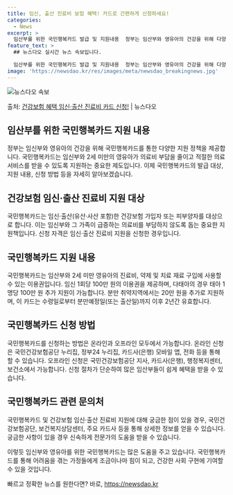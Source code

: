 ```yaml
---
title: 임신, 출산 진료비 보험 혜택! 카드로 간편하게 신청하세요!
categories:
  - News
excerpt: >
  임산부를 위한 국민행복카드 발급 및 지원내용  정부는 임산부와 영유아의 건강을 위해 다양한 지원 정책을 제공…
feature_text: >
  ## 뉴스다오 실시간 뉴스 속보입니다.

  임산부를 위한 국민행복카드 발급 및 지원내용  정부는 임산부와 영유아의 건강을 위해 다양한 지원 정책을 제공…
image: 'https://newsdao.kr/res/images/meta/newsdao_breakingnews.jpg'
---
```


![뉴스다오 속보](https://newsdao.kr/res/images/meta/newsdao_breakingnews.jpg)

<p>출처: <a href="https://newsdao.kr/4216" rel="dofollow">건강보험 혜택 임신·출산 진료비 카드 신청!</a> | 뉴스다오</p>

## 임산부를 위한 국민행복카드 지원 내용

정부는 임신부와 영유아의 건강을 위해 국민행복카드를 통한 다양한 지원 정책을 제공합니다. 국민행복카드는 임신부와 2세 미만의 영유아가 의료비 부담을 줄이고 적절한 의료서비스를 받을 수 있도록 지원하는 중요한 제도입니다. 이제 국민행복카드의 발급 대상, 지원 내용, 신청 방법 등을 자세히 알아보겠습니다.

## 건강보험 임신·출산 진료비 지원 대상

국민행복카드는 임신·출산(유산·사산 포함)한 건강보험 가입자 또는 피부양자를 대상으로 합니다. 이는 임신부와 그 가족이 급증하는 의료비를 부담하지 않도록 돕는 중요한 지원책입니다. 신청 자격은 임신·출산 진료비 지원을 신청한 경우입니다.

## 국민행복카드 지원 내용

국민행복카드는 임산부와 2세 미만 영유아의 진료비, 약제 및 치료 재료 구입에 사용할 수 있는 이용권입니다. 임신 1회당 100만 원의 이용권을 제공하며, 다태아의 경우 태아 1명당 100만 원 추가 지원이 가능합니다. 분만 취약지역에서는 20만 원을 추가로 지원하며, 이 카드는 수령일로부터 분만예정일(또는 출산일)까지 이후 2년간 유효합니다.

## 국민행복카드 신청 방법

국민행복카드를 신청하는 방법은 온라인과 오프라인 모두에서 가능합니다. 온라인 신청은 국민건강보험공단 누리집, 정부24 누리집, 카드사(은행) 모바일 앱, 전화 등을 통해 할 수 있습니다. 오프라인 신청은 국민건강보험공단 지사, 카드사(은행), 행정복지센터, 보건소에서 가능합니다. 신청 절차가 단순하여 많은 임산부들이 쉽게 혜택을 받을 수 있습니다.

## 국민행복카드 관련 문의처

국민행복카드 및 건강보험 임신·출산 진료비 지원에 대해 궁금한 점이 있을 경우, 국민건강보험공단, 보건복지상담센터, 주요 카드사 등을 통해 상세한 정보를 얻을 수 있습니다. 궁금한 사항이 있을 경우 신속하게 전문가의 도움을 받을 수 있습니다.

이렇듯 임신부와 영유아를 위한 국민행복카드는 많은 도움을 주고 있습니다. 국민행복카드를 통해 어려움을 겪는 가정들에게 조금이나마 힘이 되고, 건강한 사회 구현에 기여할 수 있을 것입니다. 

빠르고 정확한 뉴스를 원한다면? 바로, <a href="https://newsdao.kr" rel="dofollow">https://newsdao.kr</a>



